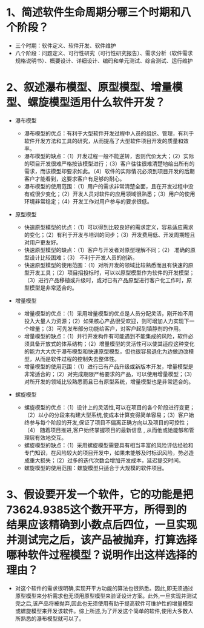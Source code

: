 # 1、简述软件生命周期分哪三个时期和八个阶段？

* 三个时期：软件定义、软件开发、软件维护
*	八个阶段：问题定义、可行性研究（可行性研究报告）、需求分析（软件需求规格说明书）、概要设计、详细设计、编码和单元测试、综合测试、运行维护


# 2、叙述瀑布模型、原型模型、增量模型、螺旋模型适用什么软件开发？

* 瀑布模型
	* 瀑布模型的优点：有利于大型软件开发过程中人员的组织、管理，有利于软件开发方法和工具的研究，从而提高了大型软件项目开发的质量和效率。
	* 瀑布模型的缺点：（1）开发过程一般不能逆转，否则代价太大；（2）实际的项目开发很难严格按该模型进行；（3）客户往往很难清楚地给出所有的需求，而该模型却要求如此。（4）软件的实际情况必须到项目开发的后期客户才能看到，这要求客户有足够的耐心。
	* 瀑布模型的使用范围：（1）用户的需求非常清楚全面，且在开发过程中没有或很少变化；（2）开发人员对软件的应用领域很熟悉；（3）用户的使用环境非常稳定；（4）开发工作对用户参与的要求很低。

* 原型模型
	* 快速原型模型的优点：（1）可以得到比较良好的需求定义，容易适应需求的变化；（2）有利于开发与培训的同步；（3）开发费用低、开发周期短且对用户更友好。
	* 快速原型模型的缺点：（1）客户与开发者对原型理解不同；（2） 准确的原型设计比较困难；（3） 不利于开发人员的创新。
	* 快速原型模型的使用范围：（1）对所开发的领域比较熟悉而且有快速的原型开发工具；（2）项目招投标时，可以以原型模型作为软件的开发模型；（3）进行产品移植或升级时，或对已有产品原型进行客户化工作时，原型模型是非常适合的。

* 增量模型
	* 增量模型的优点：（1）采用增量模型的优点是人员分配灵活，刚开始不用投入大量人力资源；（2）如果核心产品很受欢迎，则可增加人力实现下一个增量；（3）可先发布部分功能给客户，对客户起到镇静剂的作用。
	* 增量模型的缺点：（1）并行开发构件有可能遇到不能集成的风险，软件必须具备开放式的体系结构；（2）增量模型的灵活性可以使其适应这种变化的能力大大优于瀑布模型和快速原型模型，但也很容易退化为边做边改模型，从而是软件过程的控制失去整体性。
	* 增量模型的使用范围：（1）进行已有产品升级或新版本开发，增量模型是非常适合的；（2）对完成期限严格要求的产品，可以使用增量模型；（3）对所开发的领域比较熟悉而且已有原型系统，增量模型也是非常适合的。

* 螺旋模型
	* 螺旋模型的优点：（1）设计上的灵活性,可以在项目的各个阶段进行变更；（2）以小的分段来构建大型系统,使成本计算变得简单容易；（3）客户始终参与每个阶段的开发,保证了项目不偏离正确方向以及项目的可控性；（4） 随着项目推进,客户始终掌握项目的最新信息 , 从而他或她能够和管理层有效地交互。
	* 螺旋模型的缺点：（1）采用螺旋模型需要具有相当丰富的风险评估经验和专门知识，在风险较大的项目开发中，如果未能够及时标识风险，势必造成重大损失；（2）过多的迭代次数会增加开发成本，延迟提交时间。
	* 螺旋模型的使用范围：螺旋模型只适合于大规模的软件项目。 

# 3、假设要开发一个软件，它的功能是把73624.9385这个数开平方，所得到的结果应该精确到小数点后四位，一旦实现并测试完之后，该产品被抛弃，打算选择哪种软件过程模型？说明作出这样选择的理由？

* 对这个软件的需求很明确,实现开平方功能的算法也很熟悉。因此,即无须通过原型模型来分析需求也无须用原型模型来验证设计方案。此外,一旦实现并测试完之后,该产品将被抛弃,因此也无须使用有助于提高软件可维护性的增量模型或螺旋模型来开发该软件。综上所述,为了开发这个简单的软件,使用大多数人所熟悉的瀑布模型就可以了。
